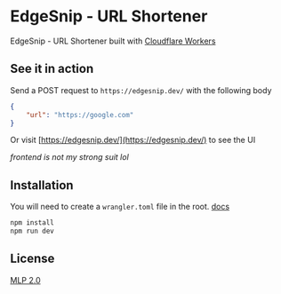 # EdgeSnip - URL Shortener

EdgeSnip - URL Shortener built with [Cloudflare Workers](https://workers.cloudflare.com/)

## See it in action

Send a POST request to `https://edgesnip.dev/` with the following body

```json
{
    "url": "https://google.com"
}
```

Or visit [https://edgesnip.dev/](https://edgesnip.dev/) to see the UI

_frontend is not my strong suit lol_

## Installation

You will need to create a `wrangler.toml` file in the root. [docs](https://developers.cloudflare.com/workers/wrangler/configuration/)

```bash
npm install
npm run dev
```

## License

[MLP 2.0](https://choosealicense.com/licenses/mpl-2.0/)
